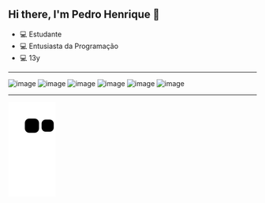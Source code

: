 ## Hi there, I'm Pedro Henrique 👋

- 💻 Estudante
- 💻 Entusiasta da Programação
- 💻 13y

---

![image](https://user-images.githubusercontent.com/88590972/132093288-0c83e39f-83e3-4490-819a-867c777a06b5.png)
![image](https://user-images.githubusercontent.com/88590972/132093303-90c29946-711d-420c-9e05-c450a066cf4c.png)
![image](https://user-images.githubusercontent.com/88590972/132093301-79012aae-3ebd-4097-a078-e4559b14a1d3.png)
![image](https://img.shields.io/badge/Python-14354C?style=for-the-badge&logo=python&logoColor=white)
![image](https://user-images.githubusercontent.com/88590972/135671662-98e95586-f820-4465-b7a2-105cc3368a48.png) 
![image](https://user-images.githubusercontent.com/88590972/137608758-8e1d7aeb-a2ae-47d4-93bd-1c3ca9589e86.png)


---


![Snake animation](https://github.com/rafaballerini/rafaballerini/raw/output/github-contribution-grid-snake.svg)
